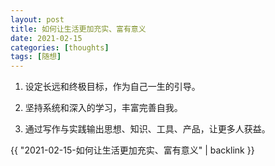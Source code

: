 ```yaml
---
layout: post
title: 如何让生活更加充实、富有意义
date: 2021-02-15
categories: [thoughts]
tags: [随想]
---
```


1. 设定长远和终极目标，作为自己一生的引导。

2. 坚持系统和深入的学习，丰富完善自我。

3. 通过写作与实践输出思想、知识、工具、产品，让更多人获益。

{{ "2021-02-15-如何让生活更加充实、富有意义" | backlink }}
